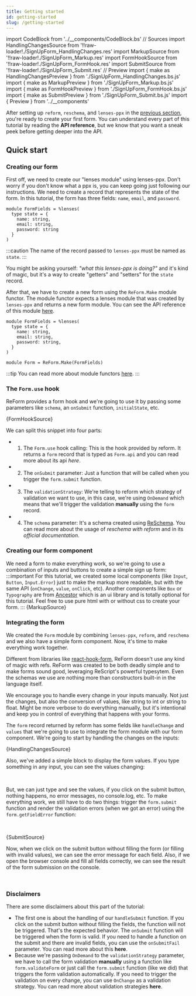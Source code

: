 ```yaml
---
title: Getting started
id: getting-started
slug: /getting-started
---
```


import CodeBlock from '../__components/CodeBlock.bs'
// Sources
import HandlingChangesSource from '!!raw-loader!./SignUpForm_HandlingChanges.res'
import MarkupSource from '!!raw-loader!./SignUpForm_Markup.res'
import FormHookSource from '!!raw-loader!./SignUpForm_FormHook.res'
import SubmitSource from '!!raw-loader!./SignUpForm_Submit.res'
// Preview
import { make as HandlingChangesPreview } from './SignUpForm_HandlingChanges.bs.js'
import { make as MarkupPreview } from './SignUpForm_Markup.bs.js'
import { make as FormHookPreview } from './SignUpForm_FormHook.bs.js'
import { make as SubmitPreview } from './SignUpForm_Submit.bs.js'
import { Preview } from '../__components'

After setting up `reform`, `reschema`, and `lenses-ppx` in the [previous section](/docs/installation), you're ready to create your first form. You can understand every
part of this tutorial by reading the **API reference**, but we know that you want a sneak peek before getting deeper into the API.

## Quick start 

### Creating our form
First off, we need to create our "lenses module" using lenses-ppx. Don't worry if you don't know what a ppx is, you can keep going just following our instructions.
We need to create a record that represents the state of the form. In this tutorial, the form has three fields: `name`, `email`, and `password`.

```rescript title="SignUpForm.res"
module FormFields = %lenses(
  type state = {
    name: string,
    email: string,
    password: string
  }
)
```
:::caution
The name of the record passed to `lenses-ppx` must be named as `state`.
:::

You might be asking yourself: _"what this lenses-ppx is doing?"_ and it's kind of magic, but it's a way to create "getters" and "setters" for the `state` record.

After that, we have to create a new form using the `ReForm.Make` module functor. 
The module functor expects a lenses module that was created by
`lenses-ppx` and returns a new form module. You can see the API reference of this module [here](/docs/reform-make).

```rescript {9} title="SignUpForm.res" 
module FormFields = %lenses(
  type state = {
    name: string,
    email: string,
    password: string,
  }
)

module Form = ReForm.Make(FormFields)
```
:::tip
You can read more about module functors [here](https://rescript-lang.org/docs/manual/v8.0.0/module#module-functions-functors).
:::

### The `Form.use` hook
ReForm provides a form hook and we're going to use it by passing some parameters like `schema`, an `onSubmit` function, `initialState`, etc.

<CodeBlock title="SignUpForm.res" language="rescript"> {FormHookSource}</CodeBlock>

We can split this snippet into four parts:
- 1. The `Form.use` hook calling: This is the hook provided by reform. It returns a `form` record that is typed as `Form.api` and you can read more about its api _here_.
- 2. The `onSubmit` parameter: Just a function that will be called when you trigger the `form.submit` function.
- 3. The `validationStrategy`: We're telling to reform which strategy of validation we want to use, in this case, we're using `OnDemand` which means that we'll trigger the validation **manually** using the `form` record.
- 4. The `schema` parameter: It's a schema created using [ReSchema](https://github.com/rescriptbr/reschema). You can read more about the usage of _reschema with reform_ and in its _official documentation_.

### Creating our form component
We need a form to make everything work, so we're going to use a combination of inputs and buttons to create a simple sign up form:
:::important
For this tutorial, we created some local components (like `Input`, `Button`, `Input.Error`) just to make the markup more readable, but with the same API (`onChange`, `value`, `onClick`, etc). Another components like `Box` or `Typography` are from [Ancestor](https://github.com/rescriptbr/reform) which is
an ui library and is totally optional for this tutorial. Feel free to use pure html with or without css to create your form.
:::
<CodeBlock title="SignUpForm.res" language="rescript"> {MarkupSource}</CodeBlock>

<Preview>
  <MarkupPreview/>
</Preview>


### Integrating the form

We created the `Form` module by combining `lenses-ppx`, `reform`, and `reschema` and we also have a simple form component. Now, it's time to make everything work together. 

Different from libraries like [react-hook-form](https://react-hook-form.com/), ReForm doesn't use any kind of magic with refs.
ReForm was created to be both deadly simple and to make forms sound good, leveraging ReScript's powerful typesytem. 
Even the schemas we use are nothing more than constructors built-in in the language itself.

We encourage you to handle every change in your inputs manually. Not just the changes, but also the conversion of values, like string to int or string to float.
Might be more verbose to do everything manually, but it's intentional and keep you in control of everything that happens with your forms.

The `form` record returned by reform has some fields like `handleChange` and `values` that we're going to use to integrate the form module with our form component.
We're going to start by handling the changes on the inputs:

<CodeBlock metastring="{45-46,52-53,60-61,65-71}" title="SignUpForm.res" language="rescript"> {HandlingChangesSource}</CodeBlock>

Also, we've added a simple block to display the form values. If you type something in any input, you can see the values changing:
<Preview>
  <HandlingChangesPreview />
</Preview>

<br />

But, we can just type and see the values, if you click on the submit button, nothing happens, no error messages, no console.log, etc.
To make everything work, we still have to do two things: trigger the `form.submit` function and render the validation errors (when we got an error) using the `form.getFieldError` function:

<br />

<CodeBlock metastring="{46,57,69,79-80}" title="SignUpForm.res" language="rescript"> {SubmitSource}</CodeBlock>

Now, when we click on the submit button without filling the form (or filling with invalid values), we can see the error message for each field.
Also, if we open the browser console and fill all fields correctly, we can see the result of the form submission on the console.

<Preview>
  <SubmitPreview />
</Preview>

<br/>


### Disclaimers

There are some disclaimers about this part of the tutorial:

- The first one is about the handling of our `handleSubmit` function. If you click on the submit button without filling the fields, the function
will not be triggered. That's the expected behavior. The `onSubmit` function will be triggered when the form is valid. If you need to handle
a function on the submit and there are invalid fields, you can use the `onSubmitFail` parameter. You can read more about this **here**.
- Because we're passing `OnDemand` to the `validationStrategy` parameter, we have to call the form validation **manually** using a function like `form.validateForm` or just
call the `form.submit` function (like we did) that triggers the form validation automatically. If you need to trigger the validation on every change, you can use `OnChange` as a validation strategy.
You can read more about validation strategies **here**.
